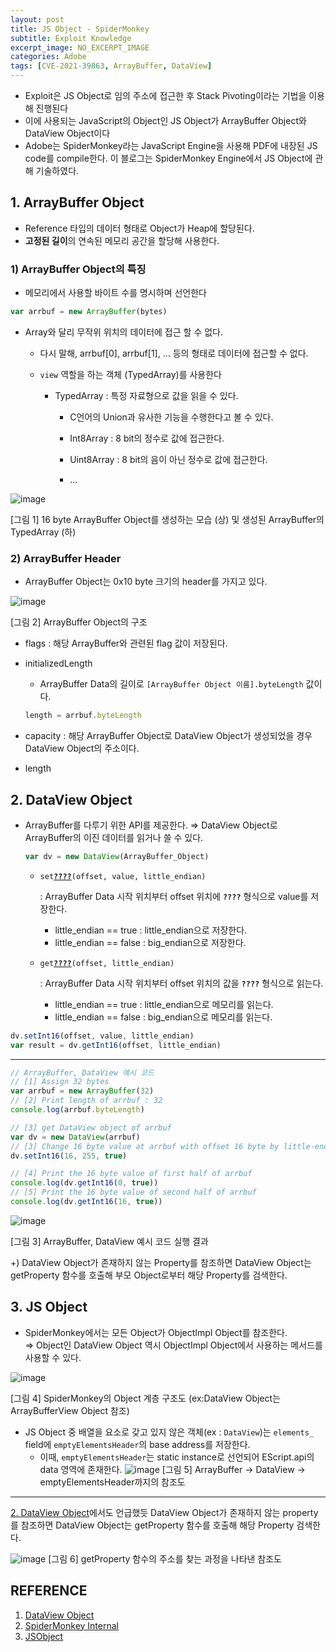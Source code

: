 ```yaml
---
layout: post
title: JS Object - SpiderMonkey
subtitle: Exploit Knowledge
excerpt_image: NO_EXCERPT_IMAGE
categories: Adobe
tags: [CVE-2021-39863, ArrayBuffer, DataView]
---
```


- Exploit은 JS Object로 임의 주소에 접근한 후 Stack Pivoting이라는 기법을 이용해 진행된다
- 이에 사용되는 JavaScript의 Object인 JS Object가 ArrayBuffer Object와 DataView Object이다
- Adobe는 SpiderMonkey라는 JavaScript Engine을 사용해 PDF에 내장된 JS code를 compile한다. 이 블로그는 SpiderMonkey Engine에서 JS Object에 관해 기술하였다.

## 1. ArrayBuffer Object

- Reference 타입의 데이터 형태로 Object가 Heap에 할당된다.
- **고정된 길이**의 연속된 메모리 공간을 할당해 사용한다.

### 1) ArrayBuffer Object의 특징

- 메모리에서 사용할 바이트 수를 명시하며 선언한다
 ```js
 var arrbuf = new ArrayBuffer(bytes)
 ```

- Array와 달리 무작위 위치의 데이터에 접근 할 수 없다.

  - 다시 말해, arrbuf[0], arrbuf[1], ... 등의 형태로 데이터에 접근할 수 없다.
  
  - ```view``` 역할을 하는 객체 (TypedArray)를 사용한다

     - TypedArray : 특정 자료형으로 값을 읽을 수 있다.
       
       - C언어의 Union과 유사한 기능을 수행한다고 볼 수 있다.
       
       - Int8Array : 8 bit의 정수로 값에 접근한다.
       
       - Uint8Array : 8 bit의 음이 아닌 정수로 값에 접근한다.
       
       - ...     
    
![image](https://github.com/user-attachments/assets/e28b4f63-9b9d-45f9-9531-5d5a198f7560)

[그림 1] 16 byte ArrayBuffer Object를 생성하는 모습 (상) 및 생성된 ArrayBuffer의 TypedArray (하)
                    
### 2) ArrayBuffer Header
- ArrayBuffer Object는 0x10 byte 크기의 header를 가지고 있다.

![image](https://github.com/user-attachments/assets/68f556a1-3268-445f-86cb-5442be44db04)

[그림 2] ArrayBuffer Object의 구조

- flags : 해당 ArrayBuffer와 관련된 flag 값이 저장된다.

- initializedLength
    - ArrayBuffer Data의 길이로 ```[ArrayBuffer Object 이름].byteLength``` 값이다.
    ```js
    length = arrbuf.byteLength
    ```
    
- capacity : 해당 ArrayBuffer Object로 DataView Object가 생성되었을 경우 DataView Object의 주소이다.

- length

## 2. DataView Object

- ArrayBuffer를 다루기 위한 API를 제공한다.
    ⇒ DataView Object로 ArrayBuffer의 이진 데이터를 읽거나 쓸 수 있다.
  ```js
  var dv = new DataView(ArrayBuffer_Object)
  ```
    
    - `set`**<U>`????`</U>**`(offset, value, little_endian)`
        
        : ArrayBuffer Data 시작 위치부터 offset 위치에 **`????`** 형식으로 value를 저장한다.
        
        - little_endian == true : little_endian으로 저장한다.
        - little_endian == false : big_endian으로 저장한다.
    
    - `get`**<U>`????`</U>**`(offset, little_endian)`

       : ArrayBuffer Data 시작 위치부터 offset 위치의 값을 **`????`** 형식으로 읽는다.
        
       - little_endian == true : little_endian으로 메모리를 읽는다.
       - little_endian == false : big_endian으로 메모리를 읽는다.
    
 ```js
 dv.setInt16(offset, value, little_endian)
 var result = dv.getInt16(offset, little_endian)
 ```

---

```js
// ArrayBuffer, DataView 예시 코드
// [1] Assign 32 bytes
var arrbuf = new ArrayBuffer(32)
// [2] Print length of arrbuf : 32
console.log(arrbuf.byteLength)

// [3] get DataView object of arrbuf
var dv = new DataView(arrbuf)
// [3] Change 16 byte value at arrbuf with offset 16 byte by little-endian
dv.setInt16(16, 255, true)

// [4] Print the 16 byte value of first half of arrbuf
console.log(dv.getInt16(0, true))
// [5] Print the 16 byte value of second half of arrbuf
console.log(dv.getInt16(16, true))
```
![image](https://github.com/user-attachments/assets/a1e1f12c-60d1-4b69-bd9a-adb8189e4951)

[그림 3] ArrayBuffer, DataView 예시 코드 실행 결과

+) DataView Object가 존재하지 않는 Property를 참조하면 DataView Object는 getProperty 함수를 호출해 부모 Object로부터 해당 Property를 검색한다.

## 3. JS Object

- SpiderMonkey에서는 모든 Object가 ObjectImpl Object를 참조한다.   
    ⇒ Object인 DataView Object 역시 ObjectImpl Object에서 사용하는 메서드를 사용할 수 있다.

![image](https://github.com/user-attachments/assets/b2cdfa84-4e8b-4d49-b8f2-6dcf228595c9)

[그림 4] SpiderMonkey의 Object 계층 구조도 (ex:DataView Object는 ArrayBufferView Object 참조)
        
- JS Object 중 배열을 요소로 갖고 있지 않은 객체(ex : `DataView`)는 `elements_` field에 `emptyElementsHeader`의 base address를 저장한다.
    - 이때, `emptyElementsHeader`는 static instance로 선언되어 EScript.api의 data 영역에 존재한다.
    ![image](https://github.com/user-attachments/assets/c16a8267-8f03-4d53-8aa7-314f9bcf0cd7)
    [그림 5] ArrayBuffer → DataView → emptyElementsHeader까지의 참조도

---

[2. DataView Object](https://whs-segfault.github.io/adobe/2024/08/22/JS-Object-SpiderMonkey.html#h-2-dataview-object)에서도 언급했듯 DataView Object가 존재하지 않는 property를 참조하면 DataView Object는 getProperty 함수를 호출해 해당 Property 검색한다.

![image](https://github.com/user-attachments/assets/24ca4733-a21b-4556-8070-7c96f9707bce)
[그림 6] getProperty 함수의 주소를 찾는 과정을 나타낸 참조도

## REFERENCE
1. [DataView Object](https://developer.mozilla.org/ko/docs/Web/JavaScript/Reference/Global_Objects/DataView/DataView)
2. [SpiderMonkey Internal](https://github.com/ricardoquesada/Spidermonkey/tree/master/js/src/vm)
3. [JSObject](https://www.sidechannel.blog/en/attacking-js-engines/)
